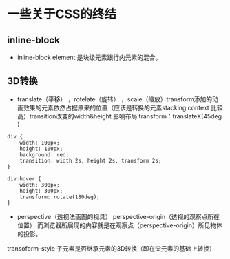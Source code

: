 # 一些关于CSS的终结

## inline-block

- inline-block element 是块级元素跟行内元素的混合。 

## 3D转换

- translate（平移） ，rotelate（旋转） ，scale（缩放）transform添加的动画效果的元素依然占据原来的位置（应该是转换的元素stacking context 比较高）transition改变的width&height 影响布局
transform：translateX(45deg )
```
div {
    width: 100px;
    height: 100px;
    background: red;
    transition: width 2s, height 2s, transform 2s;
}

div:hover {
    width: 300px;
    height: 300px;
    transform: rotate(180deg);
}
```
- perspective（透视法画图的视具）
perspective-origin（透视的观察点所在位置）
而浏览器所展现的内容就是在观察点（perspective-origin）所见物体的投影。

transoform-style 子元素是否继承元素的3D转换（即在父元素的基础上转换）


            
